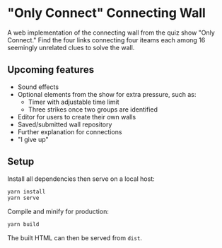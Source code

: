 # "Only Connect" Connecting Wall

A web implementation of the connecting wall from the quiz show "Only Connect."
Find the four links connecting four iteams each among 16 seemingly unrelated clues to solve the wall.

## Upcoming features

- Sound effects
- Optional elements from the show for extra pressure, such as:
  - Timer with adjustable time limit
  - Three strikes once two groups are identified
- Editor for users to create their own walls
- Saved/submitted wall repository
- Further explanation for connections
- "I give up"

## Setup

Install all dependencies then serve on a local host:

```bash
yarn install
yarn serve
```

Compile and minify for production:

```bash
yarn build
```

The built HTML can then be served from `dist`.
